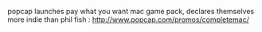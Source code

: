 popcap launches pay what you want mac game pack, declares themselves more indie than phil fish : http://www.popcap.com/promos/completemac/